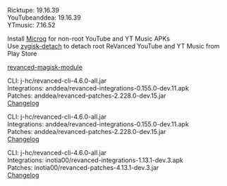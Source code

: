 Ricktupe: 19.16.39  
YouTubeanddea: 19.16.39  
YTmusic: 7.16.52  

Install [Microg](https://github.com/ReVanced/GmsCore/releases) for non-root YouTube and YT Music APKs  
Use [zygisk-detach](https://github.com/j-hc/zygisk-detach) to detach root ReVanced YouTube and YT Music from Play Store  

[revanced-magisk-module](https://github.com/j-hc/revanced-magisk-module)
  
CLI: j-hc/revanced-cli-4.6.0-all.jar  
Integrations: anddea/revanced-integrations-0.155.0-dev.11.apk  
Patches: anddea/revanced-patches-2.228.0-dev.15.jar  
[Changelog](https://github.com/anddea/revanced-patches/releases/tag/v2.228.0-dev.15)

CLI: j-hc/revanced-cli-4.6.0-all.jar  
Integrations: anddea/revanced-integrations-0.155.0-dev.11.apk  
Patches: anddea/revanced-patches-2.228.0-dev.15.jar  
[Changelog](https://github.com/anddea/revanced-patches/releases/tag/v2.228.0-dev.15)

CLI: j-hc/revanced-cli-4.6.0-all.jar  
Integrations: inotia00/revanced-integrations-1.13.1-dev.3.apk  
Patches: inotia00/revanced-patches-4.13.1-dev.3.jar  
[Changelog](https://github.com/inotia00/revanced-patches/releases/tag/v4.13.1-dev.3)  
